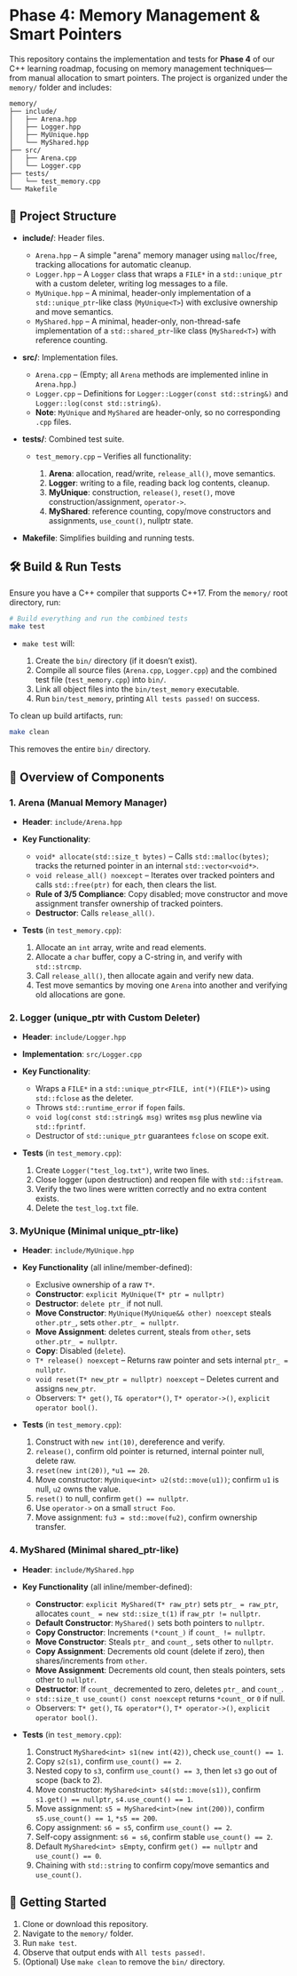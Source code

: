 # Phase 4: Memory Management & Smart Pointers

This repository contains the implementation and tests for **Phase 4** of our C++ learning roadmap, focusing on memory management techniques—from manual allocation to smart pointers. The project is organized under the `memory/` folder and includes:

```
memory/
├── include/
│   ├── Arena.hpp
│   ├── Logger.hpp
│   ├── MyUnique.hpp
│   └── MyShared.hpp
├── src/
│   ├── Arena.cpp
│   └── Logger.cpp
├── tests/
│   └── test_memory.cpp
└── Makefile
```

## 📁 Project Structure

* **include/**: Header files.

  * `Arena.hpp` – A simple "arena" memory manager using `malloc`/`free`, tracking allocations for automatic cleanup.
  * `Logger.hpp` – A `Logger` class that wraps a `FILE*` in a `std::unique_ptr` with a custom deleter, writing log messages to a file.
  * `MyUnique.hpp` – A minimal, header-only implementation of a `std::unique_ptr`-like class (`MyUnique<T>`) with exclusive ownership and move semantics.
  * `MyShared.hpp` – A minimal, header-only, non-thread-safe implementation of a `std::shared_ptr`-like class (`MyShared<T>`) with reference counting.

* **src/**: Implementation files.

  * `Arena.cpp` – (Empty; all `Arena` methods are implemented inline in `Arena.hpp`.)
  * `Logger.cpp` – Definitions for `Logger::Logger(const std::string&)` and `Logger::log(const std::string&)`.
  * **Note**: `MyUnique` and `MyShared` are header-only, so no corresponding `.cpp` files.

* **tests/**: Combined test suite.

  * `test_memory.cpp` – Verifies all functionality:

    1. **Arena**: allocation, read/write, `release_all()`, move semantics.
    2. **Logger**: writing to a file, reading back log contents, cleanup.
    3. **MyUnique**: construction, `release()`, `reset()`, move construction/assignment, `operator->`.
    4. **MyShared**: reference counting, copy/move constructors and assignments, `use_count()`, nullptr state.

* **Makefile**: Simplifies building and running tests.

## 🛠️ Build & Run Tests

Ensure you have a C++ compiler that supports C++17. From the `memory/` root directory, run:

```bash
# Build everything and run the combined tests
make test
```

* `make test` will:

  1. Create the `bin/` directory (if it doesn’t exist).
  2. Compile all source files (`Arena.cpp`, `Logger.cpp`) and the combined test file (`test_memory.cpp`) into `bin/`.
  3. Link all object files into the `bin/test_memory` executable.
  4. Run `bin/test_memory`, printing `All tests passed!` on success.

To clean up build artifacts, run:

```bash
make clean
```

This removes the entire `bin/` directory.

## 📝 Overview of Components

### 1. Arena (Manual Memory Manager)

* **Header**: `include/Arena.hpp`

* **Key Functionality**:

  * `void* allocate(std::size_t bytes)` – Calls `std::malloc(bytes)`; tracks the returned pointer in an internal `std::vector<void*>`.
  * `void release_all() noexcept` – Iterates over tracked pointers and calls `std::free(ptr)` for each, then clears the list.
  * **Rule of 3/5 Compliance**: Copy disabled; move constructor and move assignment transfer ownership of tracked pointers.
  * **Destructor**: Calls `release_all()`.

* **Tests** (in `test_memory.cpp`):

  1. Allocate an `int` array, write and read elements.
  2. Allocate a `char` buffer, copy a C-string in, and verify with `std::strcmp`.
  3. Call `release_all()`, then allocate again and verify new data.
  4. Test move semantics by moving one `Arena` into another and verifying old allocations are gone.

### 2. Logger (unique\_ptr with Custom Deleter)

* **Header**: `include/Logger.hpp`

* **Implementation**: `src/Logger.cpp`

* **Key Functionality**:

  * Wraps a `FILE*` in a `std::unique_ptr<FILE, int(*)(FILE*)>` using `std::fclose` as the deleter.
  * Throws `std::runtime_error` if `fopen` fails.
  * `void log(const std::string& msg)` writes `msg` plus newline via `std::fprintf`.
  * Destructor of `std::unique_ptr` guarantees `fclose` on scope exit.

* **Tests** (in `test_memory.cpp`):

  1. Create `Logger("test_log.txt")`, write two lines.
  2. Close logger (upon destruction) and reopen file with `std::ifstream`.
  3. Verify the two lines were written correctly and no extra content exists.
  4. Delete the `test_log.txt` file.

### 3. MyUnique<T> (Minimal unique\_ptr-like)

* **Header**: `include/MyUnique.hpp`

* **Key Functionality** (all inline/member-defined):

  * Exclusive ownership of a raw `T*`.
  * **Constructor**: `explicit MyUnique(T* ptr = nullptr)`
  * **Destructor**: `delete ptr_` if not null.
  * **Move Constructor**: `MyUnique(MyUnique&& other) noexcept` steals `other.ptr_`, sets `other.ptr_ = nullptr`.
  * **Move Assignment**: deletes current, steals from `other`, sets `other.ptr_ = nullptr`.
  * **Copy**: Disabled (`delete`).
  * `T* release() noexcept` – Returns raw pointer and sets internal `ptr_ = nullptr`.
  * `void reset(T* new_ptr = nullptr) noexcept` – Deletes current and assigns `new_ptr`.
  * Observers: `T* get()`, `T& operator*()`, `T* operator->()`, `explicit operator bool()`.

* **Tests** (in `test_memory.cpp`):

  1. Construct with `new int(10)`, dereference and verify.
  2. `release()`, confirm old pointer is returned, internal pointer null, delete raw.
  3. `reset(new int(20))`, `*u1 == 20`.
  4. Move constructor: `MyUnique<int> u2(std::move(u1))`; confirm `u1` is null, `u2` owns the value.
  5. `reset()` to null, confirm `get() == nullptr`.
  6. Use `operator->` on a small `struct Foo`.
  7. Move assignment: `fu3 = std::move(fu2)`, confirm ownership transfer.

### 4. MyShared<T> (Minimal shared\_ptr-like)

* **Header**: `include/MyShared.hpp`

* **Key Functionality** (all inline/member-defined):

  * **Constructor**: `explicit MyShared(T* raw_ptr)` sets `ptr_ = raw_ptr`, allocates `count_ = new std::size_t(1)` if `raw_ptr != nullptr`.
  * **Default Constructor**: `MyShared()` sets both pointers to `nullptr`.
  * **Copy Constructor**: Increments `(*count_)` if `count_ != nullptr`.
  * **Move Constructor**: Steals `ptr_` and `count_`, sets other to `nullptr`.
  * **Copy Assignment**: Decrements old count (delete if zero), then shares/increments from `other`.
  * **Move Assignment**: Decrements old count, then steals pointers, sets other to `nullptr`.
  * **Destructor**: If `count_` decremented to zero, deletes `ptr_` and `count_`.
  * `std::size_t use_count() const noexcept` returns `*count_` or `0` if null.
  * Observers: `T* get()`, `T& operator*()`, `T* operator->()`, `explicit operator bool()`.

* **Tests** (in `test_memory.cpp`):

  1. Construct `MyShared<int> s1(new int(42))`, check `use_count() == 1`.
  2. Copy `s2(s1)`, confirm `use_count() == 2`.
  3. Nested copy to `s3`, confirm `use_count() == 3`, then let `s3` go out of scope (back to 2).
  4. Move constructor: `MyShared<int> s4(std::move(s1))`, confirm `s1.get() == nullptr`, `s4.use_count() == 1`.
  5. Move assignment: `s5 = MyShared<int>(new int(200))`, confirm `s5.use_count() == 1`, `*s5 == 200`.
  6. Copy assignment: `s6 = s5`, confirm `use_count() == 2`.
  7. Self-copy assignment: `s6 = s6`, confirm stable `use_count() == 2`.
  8. Default `MyShared<int> sEmpty`, confirm `get() == nullptr` and `use_count() == 0`.
  9. Chaining with `std::string` to confirm copy/move semantics and `use_count()`.

## 🚀 Getting Started

1. Clone or download this repository.
2. Navigate to the `memory/` folder.
3. Run `make test`.
4. Observe that output ends with `All tests passed!`.
5. (Optional) Use `make clean` to remove the `bin/` directory.









